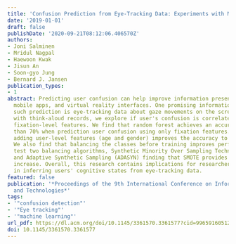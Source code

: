 ```yaml
---
title: 'Confusion Prediction from Eye-Tracking Data: Experiments with Machine Learning'
date: '2019-01-01'
draft: false
publishDate: '2020-09-21T08:12:06.406570Z'
authors:
- Joni Salminen
- Mridul Nagpal
- Haewoon Kwak
- Jisun An
- Soon-gyo Jung
- Bernard J. Jansen
publication_types:
- 1
abstract: Predicting user confusion can help improve information presentation on websites,
  mobile apps, and virtual reality interfaces. One promising information source for
  such prediction is eye-tracking data about gaze movements on the screen. Coupled
  with think-aloud records, we explore if user's confusion is correlated with primarily
  fixation-level features. We find that random forest achieves an accuracy of more
  than 70% when prediction user confusion using only fixation features. In addition,
  adding user-level features (age and gender) improves the accuracy to more than 90%.
  We also find that balancing the classes before training improves performance. We
  test two balancing algorithms, Synthetic Minority Over Sampling Technique (SMOTE)
  and Adaptive Synthetic Sampling (ADASYN) finding that SMOTE provides a higher performance
  increase. Overall, this research contains implications for researchers interested
  in inferring users' cognitive states from eye-tracking data.
featured: false
publication: '*Proceedings of the 9th International Conference on Information Systems
  and Technologies*'
tags:
- '"confusion detection"'
- '"Eye tracking"'
- '"machine learning"'
url_pdf: https://dl.acm.org/doi/10.1145/3361570.3361577?cid=99659160512
doi: 10.1145/3361570.3361577
---
```


